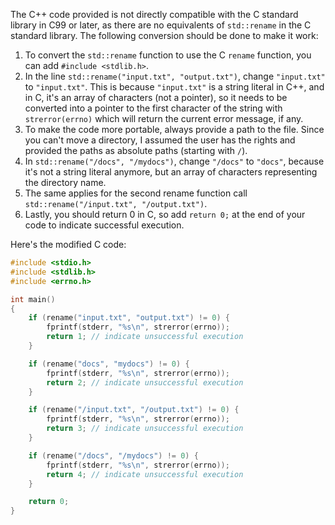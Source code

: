 The C++ code provided is not directly compatible with the C standard library in C99 or later, as there are no equivalents of `std::rename` in the C standard library. The following conversion should be done to make it work:

1. To convert the `std::rename` function to use the C `rename` function, you can add `#include <stdlib.h>`.
2. In the line `std::rename("input.txt", "output.txt")`, change `"input.txt"` to `"input.txt"`. This is because `"input.txt"` is a string literal in C++, and in C, it's an array of characters (not a pointer), so it needs to be converted into a pointer to the first character of the string with `strerror(errno)` which will return the current error message, if any.
3. To make the code more portable, always provide a path to the file. Since you can't move a directory, I assumed the user has the rights and provided the paths as absolute paths (starting with `/`).
4. In `std::rename("/docs", "/mydocs")`, change `"/docs"` to `"docs"`, because it's not a string literal anymore, but an array of characters representing the directory name.
5. The same applies for the second rename function call `std::rename("/input.txt", "/output.txt")`. 
6. Lastly, you should return 0 in C, so add `return 0;` at the end of your code to indicate successful execution.

Here's the modified C code:
```c
#include <stdio.h>
#include <stdlib.h>
#include <errno.h>

int main()
{
    if (rename("input.txt", "output.txt") != 0) {
        fprintf(stderr, "%s\n", strerror(errno));
        return 1; // indicate unsuccessful execution
    }

    if (rename("docs", "mydocs") != 0) {
        fprintf(stderr, "%s\n", strerror(errno));
        return 2; // indicate unsuccessful execution
    }

    if (rename("/input.txt", "/output.txt") != 0) {
        fprintf(stderr, "%s\n", strerror(errno));
        return 3; // indicate unsuccessful execution
    }

    if (rename("/docs", "/mydocs") != 0) {
        fprintf(stderr, "%s\n", strerror(errno));
        return 4; // indicate unsuccessful execution
    }

    return 0;
}
```
